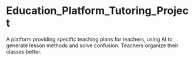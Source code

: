 # Education_Platform_Tutoring_Project
A platform providing specific teaching plans for teachers, using AI to generate lesson methods and solve confusion. Teachers organize their classes better.
